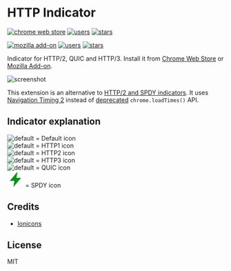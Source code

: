 # HTTP Indicator

[![chrome web store](https://badgen.net/chrome-web-store/v/hgcomhbcacfkpffiphlmnlhpppcjgmbl)](https://chrome.google.com/webstore/detail/hgcomhbcacfkpffiphlmnlhpppcjgmbl)
[![users](https://badgen.net/chrome-web-store/users/hgcomhbcacfkpffiphlmnlhpppcjgmbl)](https://chrome.google.com/webstore/detail/hgcomhbcacfkpffiphlmnlhpppcjgmbl)
[![stars](https://badgen.net/chrome-web-store/stars/hgcomhbcacfkpffiphlmnlhpppcjgmbl)](https://chrome.google.com/webstore/detail/hgcomhbcacfkpffiphlmnlhpppcjgmbl)

[![mozilla add-on](https://badgen.net/amo/v/http-indicator)](https://addons.mozilla.org/en-US/firefox/addon/http-indicator/)
[![users](https://badgen.net/amo/users/http-indicator)](https://addons.mozilla.org/en-US/firefox/addon/http-indicator/)
[![stars](https://badgen.net/amo/stars/http-indicator)](https://addons.mozilla.org/en-US/firefox/addon/http-indicator/)

Indicator for HTTP/2, QUIC and HTTP/3. Install it from [Chrome Web Store](https://chrome.google.com/webstore/detail/hgcomhbcacfkpffiphlmnlhpppcjgmbl) or [Mozilla Add-on](https://addons.mozilla.org/en-US/firefox/addon/http-indicator/).

<img width="752" src="assets/screenshot-1.png" alt="screenshot" />

This extension is an alternative to [HTTP/2 and SPDY indicators](https://chrome.google.com/webstore/detail/http2-and-spdy-indicator/mpbpobfflnpcgagjijhmgnchggcjblin). It uses [Navigation Timing 2](https://www.w3.org/TR/navigation-timing-2/) instead of [deprecated](https://developers.google.com/web/updates/2017/12/chrome-loadtimes-deprecated) `chrome.loadTimes()` API.

## Indicator explanation
<img width="38" src="https://github.com/pd4d10/http-indicator/blob/master/public/icons/default.png" alt="default" /> = Default icon <br>
<img width="38" src="https://github.com/pd4d10/http-indicator/blob/master/public/icons/h1.png" alt="default" /> = HTTP1 icon <br>
<img width="38" src="https://github.com/pd4d10/http-indicator/blob/master/public/icons/h2.png" alt="default" /> = HTTP2 icon <br>
<img width="38" src="https://github.com/pd4d10/http-indicator/blob/master/public/icons/h3.png" alt="default" /> = HTTP3 icon <br>
<img width="38" src="https://github.com/pd4d10/http-indicator/blob/master/public/icons/hq.png" alt="default" /> = QUIC icon <br>
<img width="38" src="https://github.com/pd4d10/http-indicator/blob/master/public/icons/spdy.png" alt="default" /> = SPDY icon <br>

## Credits

- [Ionicons](https://ionicons.com/)

## License

MIT
